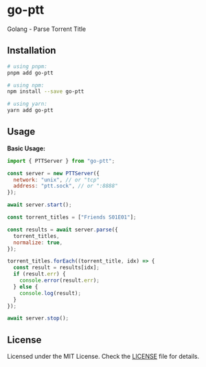 # go-ptt

Golang - Parse Torrent Title

## Installation

```sh
# using pnpm:
pnpm add go-ptt

# using npm:
npm install --save go-ptt

# using yarn:
yarn add go-ptt
```

## Usage

**Basic Usage:**

```js
import { PTTServer } from "go-ptt";

const server = new PTTServer({
  network: "unix", // or "tcp"
  address: "ptt.sock", // or ":8888"
});

await server.start();

const torrent_titles = ["Friends S01E01"];

const results = await server.parse({
  torrent_titles,
  normalize: true,
});

torrent_titles.forEach((torrent_title, idx) => {
  const result = results[idx];
  if (result.err) {
    console.error(result.err);
  } else {
    console.log(result);
  }
});

await server.stop();
```

## License

Licensed under the MIT License. Check the [LICENSE](./LICENSE) file for details.
